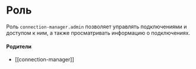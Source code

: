 # Роль

Роль `connection-manager.admin` позволяет управлять подключениями и доступом к ним, а также просматривать информацию о подключениях.


#### Родители

- [[connection-manager]]
